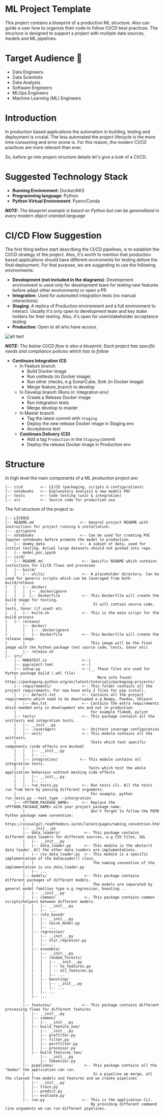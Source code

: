 # ML Project Template

This project contains a blueprint of a production ML structure. Also can guide a user how to organize their code to follow CI/CD best practices.
The structure is designed to support a project with multiple data sources, models and ML pipelines.

# Target Audience :loudspeaker:
* Data Engineers
* Data Scientists
* Data Analysts
* Software Engineers
* MLOps Engineers
* Machine Learning (ML) Engineers
# Introduction
In production based applications the automation in building, testing and deployment is crusial.
The less automated the project lifecycle is the more time consuming and error prone is.
For this reason, the modern CI/CD practices are more relevant than ever.

So, before go into project structure details let's give a look of a CI/CD.

# Suggested Technology Stack
* **Running Environment**: Docker/AKS
* **Programming language**: Python
* **Python Virtual Environment**: Pyenv/Conda

***NOTE:** The blueprint example is based on Python but can be generallized in every modern object oriented language*
# CI/CD Flow Suggestion
The first thing before start describing the CI/CD pipelines, is to establish the
CI/CD strategy of the project. Also, it's worth to mention that production based applications should have different enviroments for testing defore the final deployment.
For that purpose, we are suggesting to use the following environments:
* **Development (not included in the diagrams)**: Development environment is used only for development team for testing new features before adapt other environments or open a PR
* **Integration**: Used for automated integration tests (no manual interactions)
* **Staging**: A replica of Production environment and a full environment to interact.
Usually it's only open to development team and key stake holders for their testing. Also, it's open for user/stakeholder acceptance testing
* **Production**: Open to all who have access.

![alt text](photos/cicd_flow.png)

***NOTE:** The below CI/CD flow is also a blueprint. Each project has specific needs and compliance policies which has to follow*


  * **Continues Integration (CI)**
    * In Feature branch
      * Build Docker image
      * Run unittests (in Docker image)
      * Run other checks, e.g SonarCube, Snik (in Docker image)
      * Merge feature_branch to develop
    * In Develop branch (Runs in: Integration env)
      * Create a Release Docker image
      * Run integration tests
      * Merge develop to master
    * In Master branch
      * Tag the latest commit with `Staging`
      * Deploy the new release Docker image in Staging env
      * Acceptance test
    * **Continues Delivery (CD)**
      * Add a tag `Production` in the `Staging` commit
      * Deploy the release Docker image in Production env


# Structure

In high level the main components of a ML production project are:

```
|-- cicd        <-- CI/CD (packaging, scripts & configurations)
|-- notebooks   <-- Explanatory analysis & new models POC
|-- tests       <-- Code testing (unit & integration)
|-- src         <-- Source code for production use
```

The full structure of the project is:
```
|-- LICENCE
|-- README.md                     <-- General project README with instructions for project running & installation.
|-- .gitignore
|-- notebooks                     <-- Can be used for creating POC Jupyter notebooks before promote the model to production.
|   |-- dummy_data                <-- A subset of data, used for initial testing. Actual large datasets should not pushed into repo.
|   |-- model_poc.ipynb
|-- cicd/
|   |-- README.md                  <-- Specific README which contains instuctions for CI/CD flows and processes
|   |-- build/
|   |   |-- utils/                 <-- A placeholder directory. Can be used for generic scripts which can be leveraged from both build/release
|   |   |-- docker/
|   |   |  |-- .dockerignore
|   |   |  |-- Dockerfile          <-- This Dockerfile will create the build image for testing.
|   |   |                               It will contain source code, tests, Sonar (if used) etc
|   |   |-- build.sh               <-- This is the main script for the build process
|   |-- release/
|       |-- docker/
|       |   |-- .dockerignore
|       |   |-- Dockerfile         <-- This Dockerfile will create the release image. 
|       |                              This image will be the final image with the Python package (not source code, tests, Sonar etc)
|       |-- release.sh
|-- src/                          
    |-- MANIFEST.in                <--|
    |-- pyproject.toml             <--|
    |-- setup.py                   <--|__ These files are used for Python package build (.whl file)
    |                                     More info found: https://packaging.python.org/en/latest/tutorials/packaging-projects/
    |-- requirements/              <-- This folder contains all the project requirements. For now have only 2 files for pip install.
    |   |-- default.txt            <-- Contains all the project requirements which need to be downloaded e.g Numpy, Pandas, Sklearn
    |   |-- dev.txt                <-- Contains the extra requirements which needed only in development env and not in production
    |                                  For example flake8, pylint
    |-- tests/                     <-- This package contains all the unittests and integration tests.
    |   |-- __init__.py
    |   |-- .coveragerc            <-- Unittest coverage configuration
    |   |-- unit/                  <-- This module contains all the unittests.
    |                                  Tests which test specific components (side effects are mocked)
    |   |   |-- __init__.py
    |   |   |-- ...
    |   |-- integration/          <-- This module contains all integration tests.
    |   |                             Tests which test the whole application behaviour wihtout mocking side effects
    |   |   |-- __init__.py
    |   |   |-- ...        
    |   |-- run_tests.py           <-- Run tests cli. All the tests run from here by passing different arguments.
    |                                  For example, python run_tests.py --test_type --intergration
    |-- <PYTHON_PACKAGE_NAME>      <-- Replace the <PYTHON_PACKAGE_NAME> with your project package name.
        |                              Don't forget to follow the PEP8 Python package name convention:
        |                              https://visualgit.readthedocs.io/en/latest/pages/naming_convention.html#packages
        |-- __init__.py 
        |-- data_loaders/           <-- This package contains different data loaders for different sources, e.g CSV files, SQL
        |   |-- __init__.py          
        |   |-- data_loader.py      <-- This module is the abstarct data loader. All the other data_loaders are implementations.
        |   |-- csv_data_loader.py  <-- This module is a specific implementation of the DataLoader() class.
        |   |                           The naming convention of the implementation is xxx_data_loader.py
        |   |-- ...
        |-- models/                 <-- This package contains different packages of different models. 
        |   |                           The models are separated by general model families type e.g regression, boosting ..
        |   |-- __init__.py
        |   |-- common/             <-- This package contains common scripts/helpers between different models.
        |   |   |-- __init__.py
        |   |   |-- ...
        |   |-- rule_based/
        |   |   |-- __init__.py
        |   |   |-- naive_model.py
        |   |   |-- ...
        |   |-- regression/
        |   |   |-- __init__.py
        |   |   |-- olsr_regressor.py
        |   |   |-- ...
        |   |-- ensemble/
        |   |   |-- __init__.py
        |   |   |-- random_forests/
        |   |   |   |-- __init__.py
        |   |   |   | -- no_features.py
        |   |   |   | -- all_features.py
        |   |   |   |-- ...
        |   |   |-- boosting/
        |   |   |   |-- __init__.py
        |   |   |   |-- ...
        |   |   |-- ...
        |   |-- ...
        |
        |-- features/              <-- This package contains different processing flows for different features
        |   |-- __init__.py
        |   |-- common/
        |   |   |-- __init__.py
        |   |-- build_feature_one/
        |   |   |-- __init__.py
        |   |   |-- prefilter.py
        |   |   |-- filter.py
        |   |   |-- portfilter.py
        |   |   |-- processor.py
        |   |-- build_features_two/
        |       |-- __init__.py
        |       |-- tokenizer.py
        |-- pipelines/              <-- This package contains all the "modes" the application can run.
        |   |                           In a pipeline we merge, all the classed from models and features and we create pipelines
        |   |-- __init__.py
        |   |-- train.py
        |   |-- predict.py
        |   |-- evaluate.py
        |-- run.py                 <-- This is the application CLI.
                                       By providing different command line arguments we can run different pipelines.
```